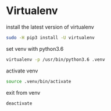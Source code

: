 # Virtualenv

install the latest version of virtualenv

```bash
sudo -H pip3 install -U virtualenv
```

set venv with python3.6

```bash
virtualenv -p /usr/bin/python3.6 .venv
```

activate venv

```bash
source .venv/bin/activate
```

exit from venv

```bash
deactivate
```
